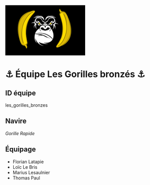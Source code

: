 <img src="flag.png" width="50%">

# ⚓ Équipe Les Gorilles bronzés ⚓

## ID équipe

les_gorilles_bronzes

## Navire

*Gorille Rapide*

## Équipage

* Florian Latapie
* Loïc Le Bris
* Marius Lesaulnier
* Thomas Paul